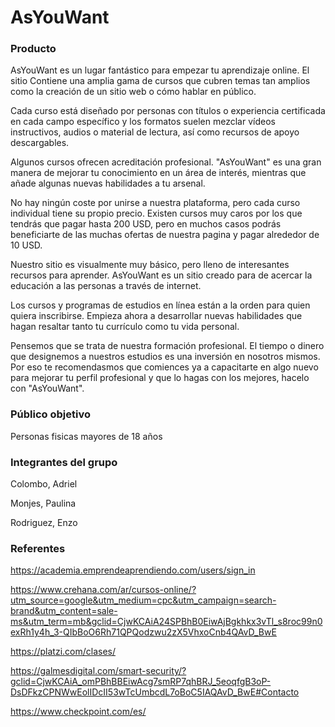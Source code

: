 # AsYouWant
### Producto

AsYouWant es un lugar fantástico para empezar tu aprendizaje online. El sitio Contiene una amplia gama de cursos que cubren temas tan amplios como la creación de un sitio web o cómo hablar en público. 

Cada curso está diseñado por personas con títulos o experiencia certificada en cada campo específico y los formatos suelen mezclar vídeos instructivos, audios o material de lectura, así como recursos de apoyo descargables.

Algunos cursos ofrecen acreditación profesional. "AsYouWant" es una gran manera de mejorar tu conocimiento en un área de interés, mientras que añade algunas nuevas habilidades a tu arsenal.  

No hay ningún coste por unirse a nuestra plataforma, pero cada curso individual tiene su propio precio. Existen cursos muy caros por los que tendrás que pagar hasta 200 USD, pero en muchos casos podrás beneficiarte de las muchas ofertas de nuestra pagina y pagar alrededor de 10 USD.

Nuestro sitio es visualmente muy básico, pero lleno de interesantes recursos para aprender. AsYouWant es un sitio creado para de acercar la educación a las personas a través de internet.

Los cursos y programas de estudios en línea están a la orden para quien quiera inscribirse. Empieza ahora a desarrollar nuevas habilidades que hagan resaltar tanto tu currículo como tu vida personal.

Pensemos que se trata de nuestra formación profesional. El tiempo o dinero que designemos a nuestros estudios es una inversión en nosotros mismos. Por eso te recomendasmos que comiences ya a capacitarte en algo nuevo para mejorar tu perfil profesional y que lo hagas con los mejores, hacelo con "AsYouWant".

### Público objetivo
Personas fisicas mayores de 18 años

### Integrantes del grupo
Colombo, Adriel

Monjes, Paulina 

Rodriguez, Enzo

### Referentes

https://academia.emprendeaprendiendo.com/users/sign_in

https://www.crehana.com/ar/cursos-online/?utm_source=google&utm_medium=cpc&utm_campaign=search-brand&utm_content=sale-ms&utm_term=mb&gclid=CjwKCAiA24SPBhB0EiwAjBgkhkx3vTl_s8roc99n0exRh1y4h_3-QIbBoO6Rh71QPQodzwu2zX5VhxoCnb4QAvD_BwE

https://platzi.com/clases/

https://galmesdigital.com/smart-security/?gclid=CjwKCAiA_omPBhBBEiwAcg7smRP7qhBRJ_5eoqfgB3oP-DsDFkzCPNWwEolIDcII53wTcUmbcdL7oBoC5IAQAvD_BwE#Contacto

https://www.checkpoint.com/es/

